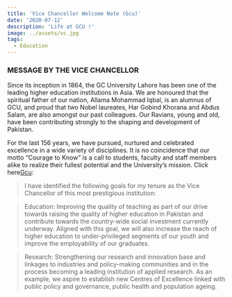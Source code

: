 ```yaml
---
title: 'Vice Chancellor Welcome Note (Gcu)'
date: '2020-07-12'
description: 'Life at GCU !'
image: ../assets/vc.jpg
tags:
  - Education
---
```


<h3> MESSAGE BY THE VICE CHANCELLOR </h3>

 <div>

Since its inception in 1864, the GC University Lahore has been one of the leading higher education institutions in Asia. We are honoured that the spiritual father of our nation, Allama Mohammad Iqbal, is an alumnus of GCU, and proud that two Nobel laureates, Har Gobind Khorana and Abdus Salam, are also amongst our past colleagues. Our Ravians, young and old, have been contributing strongly to the shaping and development of Pakistan.

For the last 156 years, we have pursued, nurtured and celebrated excellence in a wide variety of disciplines. It is no coincidence that our motto “Courage to Know” is a call to students, faculty and staff members alike to realize their fullest potential and the University’s mission. Click here[Gcu](https://gcu.edu.pk/home/):

> I have identified the following goals for my tenure as the Vice Chancellor of this most prestigious institution:

> Education: Improving the quality of teaching as part of our drive towards raising the quality of higher education in Pakistan and contribute towards the country-wide social investment currently underway. Aligned with this goal, we will also increase the reach of higher education to under-privileged segments of our youth and improve the employability of our graduates.

> Research: Strengthening our research and innovation base and linkages to industries and policy-making communities and in the process becoming a leading institution of applied research. As an example, we aspire to establish new Centres of Excellence linked with public policy and governance, public health and population ageing.
